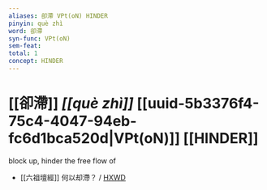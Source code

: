 ```yaml
---
aliases: 卻滯 VPt(oN) HINDER
pinyin: què zhì
word: 卻滯
syn-func: VPt(oN)
sem-feat: 
total: 1
concept: HINDER 
---
```

# [[卻滯]] *[[què zhì]]*  [[uuid-5b3376f4-75c4-4047-94eb-fc6d1bca520d|VPt(oN)]] [[HINDER]]
block up, hinder the free flow of
 - [[六祖壇經]] 何以却滯？ / [HXWD](https://hxwd.org/textview.html?location=KR6q0082_T_001-0338b.72)